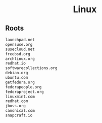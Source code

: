 


<h1 align="center">Linux</h1>  


## Roots


```html
launchpad.net
opensuse.org
susecloud.net
freebsd.org
archlinux.org
redhat.io
softwarecollections.org
debian.org
ubuntu.com
getfedora.org
fedorapeople.org
fedoraproject.org
linuxmint.com
redhat.com
jboss.org
canonical.com
snapcraft.io
```  

<br>

